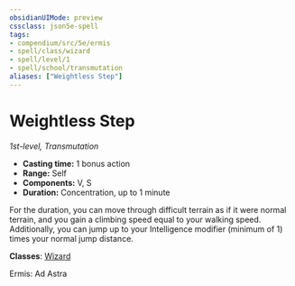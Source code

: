 ```yaml
---
obsidianUIMode: preview
cssclass: json5e-spell
tags:
- compendium/src/5e/ermis
- spell/class/wizard
- spell/level/1
- spell/school/transmutation
aliases: ["Weightless Step"]
---
```

# Weightless Step
*1st-level, Transmutation*  

- **Casting time:** 1 bonus action
- **Range:** Self
- **Components:** V, S
- **Duration:** Concentration, up to 1 minute

For the duration, you can move through difficult terrain as if it were normal terrain, and you gain a climbing speed equal to your walking speed. Additionally, you can jump up to your Intelligence modifier (minimum of 1) times your normal jump distance.

**Classes**: [Wizard](../../../z_compendium/classes/wizard.md#)

Ermis: Ad Astra